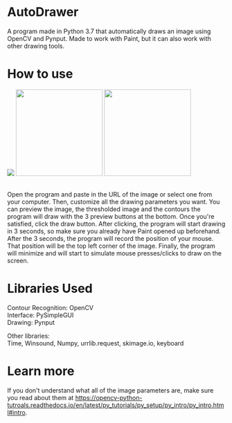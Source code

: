# AutoDrawer
A program made in Python 3.7 that automatically draws an image using OpenCV and Pynput. Made to work with Paint, but it can also work with other drawing tools.

# How to use
<img src="https://github.com/GustavoMuller2019/AutoDrawer/blob/master/examples/interfaceExample.png?raw=true">
<img width="200" height="200" src="https://github.com/GustavoMuller2019/AutoDrawer/blob/master/examples/original.png?raw=true">
<img width="200" height="200" src="https://github.com/GustavoMuller2019/AutoDrawer/blob/master/examples/drawed.png?raw=true">
<br><br>

Open the program and paste in the URL of the image or select one from your computer.
Then, customize all the drawing parameters you want. You can preview the image, the thresholded image
and the contours the program will draw with the 3 preview buttons at the bottom.
Once you're satisfied, click the draw button. After clicking, the program will start drawing in 3 seconds,
so make sure you already have Paint opened up beforehand.
After the 3 seconds, the program will record the position of your mouse. That position will be the top left corner of the image.
Finally, the program will minimize and will start to simulate mouse presses/clicks to draw on the screen.

# Libraries Used
Contour Recognition: OpenCV<br/>
Interface: PySimpleGUI<br/>
Drawing: Pynput<br/>

Other libraries:<br/>
Time, Winsound, Numpy, urrlib.request, skimage.io, keyboard

# Learn more
If you don't understand what all of the image parameters are, make sure you read about them at https://opencv-python-tutroals.readthedocs.io/en/latest/py_tutorials/py_setup/py_intro/py_intro.html#intro.

